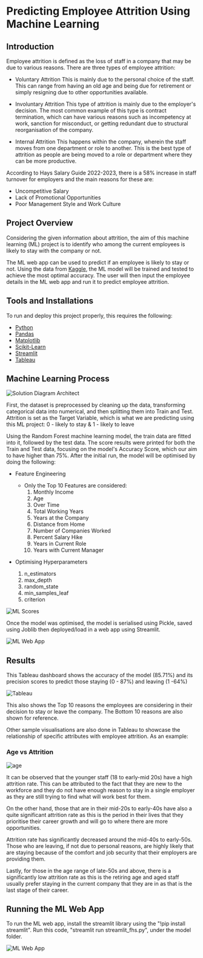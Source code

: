 # Predicting Employee Attrition Using Machine Learning

## Introduction
Employee attrition is defined as the loss of staff in a company that may be due to various reasons. 
There are three types of employee attrition: 
* Voluntary Attrition
    This is mainly due to the personal choice of the staff. This can range from having an old age and being due for retirement or simply resigning due to other opportunities available.

* Involuntary Attrition
    This type of attrition is mainly due to the employer's decision. The most common example of this type is contract termination, which can have various reasons such as incompetency at work, sanction for misconduct, or getting redundant due to structural reorganisation of the company.
    
* Internal Attrition
    This happens within the company, wherein the staff moves from one department or role to another. This is the best type of attrition as people are being moved to a role or department where they can be more productive. 

According to Hays Salary Guide 2022-2023, there is a 58% increase in staff turnover for employers and the main reasons for these are:
* Uncompetitive Salary 
* Lack of Promotional Opportunities
* Poor Management Style and Work Culture

## Project Overview
Considering the given information about attrition, the aim of this machine learning (ML) project is to identify who among the current employees is likely to stay with the company or not. 

The ML web app can be used to predict if an employee is likely to stay or not. Using the data from [Kaggle](https://www.kaggle.com/datasets/pavansubhasht/ibm-hr-analytics-attrition-dataset), the ML model will be trained and tested to achieve the most optimal accuracy. The user will then input the employee details in the ML web app and run it to predict employee attrition. 

## Tools and Installations
To run and deploy this project properly, this requires the following:
- [Python](https://www.python.org/)
- [Pandas](http://pandas.pydata.org/)
- [Matplotlib](http://matplotlib.org/)
- [Scikit-Learn](http://scikit-learn.org/stable/)
- [Streamlit](https://streamlit.io/)
- [Tableau](https://www.tableau.com/)

## Machine Learning Process
![Solution Diagram Architect](Images/soln_arch_diagram.png)

First, the dataset is preprocessed by cleaning up the data, transforming categorical data into numerical, and then splitting them into Train and Test. Attrition is set as the Target Variable, which is what we are predicting using this ML project: 0 - likely to stay & 1 - likely to leave 

Using the Random Forest machine learning model, the train data are fitted into it, followed by the test data. The score results were printed for both the Train and Test data, focusing on the model's Accuracy Score, which our aim to have higher than 75%. After the initial run, the model will be optimised by doing the following:
* Feature Engineering
    * Only the Top 10 Features are considered:
        1. Monthly Income 
        2. Age
        3. Over Time
        4. Total Working Years
        5. Years at the Company
        6. Distance from Home
        7. Number of Companies Worked
        8. Percent Salary Hike
        9. Years in Current Role
        10. Years with Current Manager

* Optimising Hyperparameters
    1. n_estimators
    2. max_depth
    3. random_state
    4. min_samples_leaf
    5. criterion

![ML Scores](Images/ml_score.png)

Once the model was optimised, the model is serialised using Pickle, saved using Joblib then deployed/load in a web app using Streamlit.

![ML Web App](Images/app_model.png)


## Results
This Tableau dashboard shows the accuracy of the model (85.71%) and its precision scores to predict those staying (0 - 87%) and leaving (1 -64%)

![Tableau](Images/tableau_dashboard.png)

This also shows the Top 10 reasons the employees are considering in their decision to stay or leave the company. The Bottom 10 reasons are also shown for reference.

Other sample visualisations are also done in Tableau to showcase the relationship of specific attributes with employee attrition. As an example:

### Age vs Attrition
![age](Images/age.png)

It can be observed that the younger staff (18 to early-mid 20s) have a high attrition rate. This can be attributed to the fact that they are new to the workforce and they do not have enough reason to stay in a single employer as they are still trying to find what will work best for them. 

On the other hand, those that are in their mid-20s to early-40s have also a quite significant attrition rate as this is the period in their lives that they prioritise their career growth and will go to where there are more opportunities.

 Attrition rate has significantly decreased around the mid-40s to early-50s. Those who are leaving, if not due to personal reasons, are highly likely that are staying because of the comfort and job security that their employers are providing them.

 Lastly, for those in the age range of late-50s and above, there is a significantly low attrition rate as this is the retiring age and aged staff usually prefer staying in the current company that they are in as that is the last stage of their career.

## Running the ML Web App
To run the ML web app, install the streamlit library using the "!pip install streamlit". Run this code, "streamlit run streamlit_fhs.py", under the model folder.

![ML Web App](Images/app_model.png)



